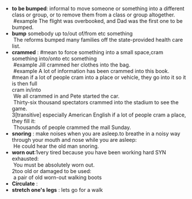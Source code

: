 - **to be bumped**: informal to move someone or something into a different class or group, or to remove them from a class or group altogether.  
 #example The flight was overbooked, and Dad was the first one to be bumped.  
- **bump** somebody up to/out of/from etc something  
 The reforms bumped many families off the state-provided health care list.
- **crammed** : 
 #mean to force something into a small space,cram something into/onto etc something  
 #example Jill crammed her clothes into the bag.  
 #example A lot of information has been crammed into this book.  
 #mean if a lot of people cram into a place or vehicle, they go into it so it is then full  
cram in/into  
 We all crammed in and Pete started the car.  
 Thirty-six thousand spectators crammed into the stadium to see the game.  
3[transitive] especially American English if a lot of people cram a place, they fill it:  
 Thousands of people crammed the mall Sunday.
- **snoring** :  make noises when you are asleep.to breathe in a noisy way through your mouth and nose while you are asleep:  
 He could hear the old man snoring.
- **worn out**:1very tired because you have been working hard SYN exhausted:  
 You must be absolutely worn out.  
2too old or damaged to be used:  
 a pair of old worn-out walking boots
- **Circulate** : 
- **stretch one's legs** : lets go for a walk